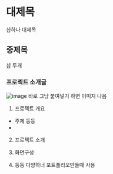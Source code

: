 # 대제목
 샵하나 대제목
## 중제목
  샵 두개
### 프로젝트 소개글

![image](https://github.com/2021-SMHRD-KDT-AI-15/SNSRepo/assets/144158751/9f748210-3c93-4b0f-b373-9724cd77bf33)
바로 그냥 붙여넣기 하면 이미지 나옴



1. 프로젝트 개요

  - 주제 등등
  - 
2. 프로젝트 소개

3. 화면구성

4. 등등 다양하너 포트폴리오만들때 사용
